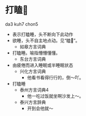 # 打瞌𥅻
da3 kuh7 chon5
+ 表示打瞌睡，头不断向下此动作
+ 欲睡，头不自主地点动。见“瞌𥅻”。
  * 如皋方言词典
+ 打瞌睡。喻指懵懵懂懂。
  * 东台方言词典
+ 由疲倦而进入睡眠或半睡眠状态
  * 兴化方言词典
    - 他看书看得行行的，倒～吖。
+ 打瞌睡
  * 泰州方言词典4
    - 他一吃过饭就坐啊沙发上～。
  * 泰兴方言辞典
    - 开到会他就～
